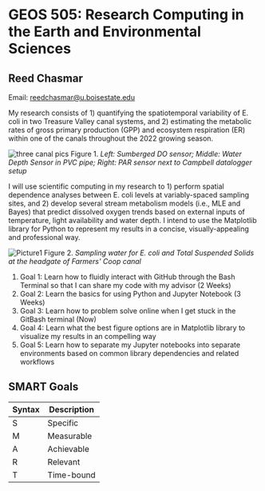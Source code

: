 # GEOS 505: Research Computing in the Earth and Environmental Sciences

## Reed Chasmar

Email: [reedchasmar@u.boisestate.edu](mailto:reedchasmar@u.boisestate.edu)

My research consists of 1) quantifying the spatiotemporal variability of E. coli in two Treasure Valley canal systems, and 2) estimating the metabolic rates of gross primary production (GPP) and ecosystem respiration (ER) within one of the canals throughout the 2022 growing season.

![three canal pics](https://user-images.githubusercontent.com/88795345/208201752-a2479add-ed1d-4de9-8698-ffc67be9d46b.png)
Figure 1. *Left: Sumberged DO sensor; Middle: Water Depth Sensor in PVC pipe; Right: PAR sensor next to Campbell datalogger setup*

I will use scientific computing in my research to 1) perform spatial dependence analyses between E. coli levels at variably-spaced sampling sites, and 2) develop several stream metabolism models (i.e., MLE and Bayes) that predict dissolved oxygen trends based on external inputs of temperature, light availability and water depth. I intend to use the Matplotlib library for Python to represent my results in a concise, visually-appealing and professional way.

![Picture1](https://user-images.githubusercontent.com/88795345/208202150-80ae9e42-c30d-4279-96cb-6873705080f9.png)
Figure 2. *Sampling water for E. coli and Total Suspended Solids at the headgate of Farmers' Coop canal*

1. Goal 1: Learn how to fluidly interact with GitHub through the Bash Terminal so that I can share my code with my advisor (2 Weeks)
2. Goal 2: Learn the basics for using Python and Jupyter Notebook (3 Weeks)
3. Goal 3: Learn how to problem solve online when I get stuck in the GitBash terminal (Now)
4. Goal 4: Learn what the best figure options are in Matplotlib library to visualize my results in an compelling way
5. Goal 5: Learn how to separate my Jupyter notebooks into separate environments based on common library dependencies and related workflows

## SMART Goals

|   Syntax   | Description|
|------------|------------|
| S | Specific |
| M | Measurable |
| A | Achievable |
| R | Relevant |
| T | Time-bound |
